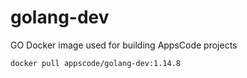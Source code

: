 # golang-dev

GO Docker image used for building AppsCode projects

```console
docker pull appscode/golang-dev:1.14.8
```
